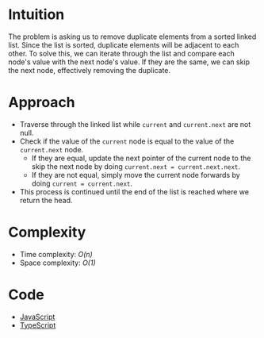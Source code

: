 # Intuition

The problem is asking us to remove duplicate elements from a sorted linked list. Since the list is sorted, duplicate elements will be adjacent to each other. To solve this, we can iterate through the list and compare each node's value with the next node's value. If they are the same, we can skip the next node, effectively removing the duplicate.

# Approach

- Traverse through the linked list while `current` and `current.next` are not null.
- Check if the value of the `current` node is equal to the value of the `current.next` node.
    - If they are equal, update the next pointer of the current node to the skip the next node by doing `current.next = current.next.next`.
    - If they are not equal, simply move the current node forwards by doing `current = current.next`.
-  This process is continued until the end of the list is reached where we return the head.

# Complexity

- Time complexity: *O(n)*
- Space complexity: *O(1)*

# Code

- [JavaScript](solution.js)
- [TypeScript](solution.ts)